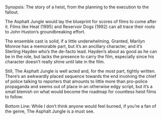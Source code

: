 Synopsis: The story of a heist, from the planning to the execution to the fallout.

The Asphalt Jungle would lay the blueprint for scores of films to come after it.  Films like Heat (1995) and Reservoir Dogs (1992) can all trace their roots to John Huston’s groundbreaking effort.

The ensemble cast is solid, if a little underwhelming.  Granted, Marilyn Monroe has a memorable part, but it’s an ancillary character, and it’s Sterling Hayden who’s the de-facto lead.  Hayden’s about as good as he can be in the role, but lacks the presence to carry the film, especially since his character doesn’t really shine until late in the film.
 
Still, The Asphalt Jungle is well acted and, for the most part, tightly written.  There’s an awkwardly placed sequence towards the end involving the chief of police talking to reporters that amounts to little more than pro-police propaganda and seems out of place in an otherwise edgy script, but it’s a small blemish on what would become the roadmap for countless heist films to follow.

Bottom Line: While I don’t think anyone would feel burned, if you’re a fan of the genre, The Asphalt Jungle is a must see.

